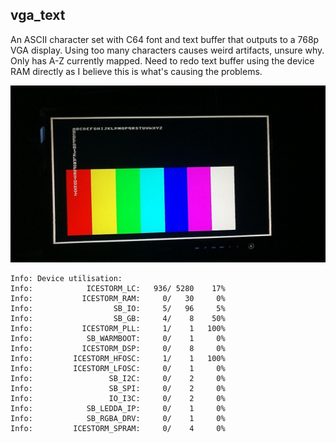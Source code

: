 ## vga_text

An ASCII character set with C64 font and text buffer that outputs to a 768p VGA display. Using too many characters causes weird artifacts, unsure why. Only has A-Z currently mapped. Need to redo text buffer using the device RAM directly as I believe this is what's causing the problems.

![Picture of test image produced](text.jpg)

```
Info: Device utilisation:
Info: 	         ICESTORM_LC:   936/ 5280    17%
Info: 	        ICESTORM_RAM:     0/   30     0%
Info: 	               SB_IO:     5/   96     5%
Info: 	               SB_GB:     4/    8    50%
Info: 	        ICESTORM_PLL:     1/    1   100%
Info: 	         SB_WARMBOOT:     0/    1     0%
Info: 	        ICESTORM_DSP:     0/    8     0%
Info: 	      ICESTORM_HFOSC:     1/    1   100%
Info: 	      ICESTORM_LFOSC:     0/    1     0%
Info: 	              SB_I2C:     0/    2     0%
Info: 	              SB_SPI:     0/    2     0%
Info: 	              IO_I3C:     0/    2     0%
Info: 	         SB_LEDDA_IP:     0/    1     0%
Info: 	         SB_RGBA_DRV:     0/    1     0%
Info: 	      ICESTORM_SPRAM:     0/    4     0%

```
